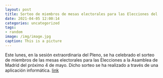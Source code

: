 ```yaml
---
layout: post
title: Sorteo de miembros de mesas electorales para las Elecciones del 4M
date: 2021-04-05 12:00:14
categories: uncategorized
tags:
- random
image: /img/image.jpg
caption: This is a picture
---
```

Este lunes, en la sesión extraordinaria del Pleno, se ha celebrado el sorteo de miembros de las mesas electorales para las Elecciones a la Asamblea de Madrid del próximo 4 de mayo. Dicho sorteo se ha realizado a través de una aplicación informática.  [link](https://www.ayto-villacanada.es/tu-ayuntamiento/sorteo-de-miembros-de-mesas-electorales-para-las-elecciones-del-4m/)
